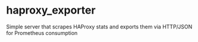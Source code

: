 haproxy_exporter
================

Simple server that scrapes HAProxy stats and exports them via HTTP/JSON for Prometheus consumption